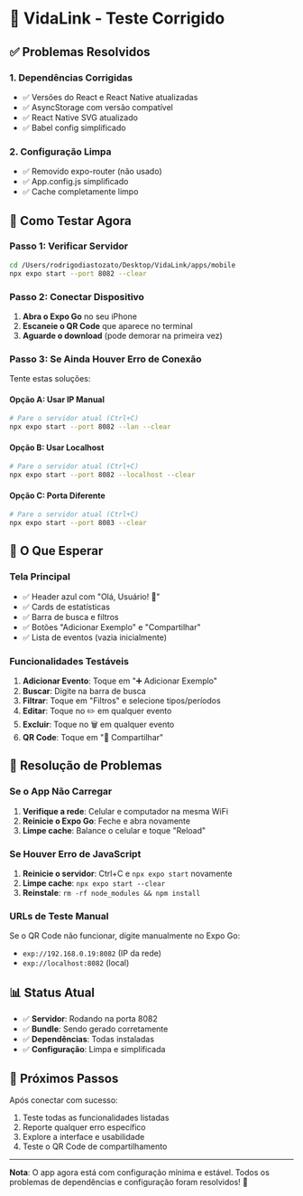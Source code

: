 # 🎯 VidaLink - Teste Corrigido

## ✅ Problemas Resolvidos

### 1. Dependências Corrigidas
- ✅ Versões do React e React Native atualizadas
- ✅ AsyncStorage com versão compatível
- ✅ React Native SVG atualizado
- ✅ Babel config simplificado

### 2. Configuração Limpa
- ✅ Removido expo-router (não usado)
- ✅ App.config.js simplificado
- ✅ Cache completamente limpo

## 🚀 Como Testar Agora

### Passo 1: Verificar Servidor
```bash
cd /Users/rodrigodiastozato/Desktop/VidaLink/apps/mobile
npx expo start --port 8082 --clear
```

### Passo 2: Conectar Dispositivo
1. **Abra o Expo Go** no seu iPhone
2. **Escaneie o QR Code** que aparece no terminal
3. **Aguarde o download** (pode demorar na primeira vez)

### Passo 3: Se Ainda Houver Erro de Conexão
Tente estas soluções:

#### Opção A: Usar IP Manual
```bash
# Pare o servidor atual (Ctrl+C)
npx expo start --port 8082 --lan --clear
```

#### Opção B: Usar Localhost
```bash
# Pare o servidor atual (Ctrl+C)  
npx expo start --port 8082 --localhost --clear
```

#### Opção C: Porta Diferente
```bash
# Pare o servidor atual (Ctrl+C)
npx expo start --port 8083 --clear
```

## 📱 O Que Esperar

### Tela Principal
- ✅ Header azul com "Olá, Usuário! 👋"
- ✅ Cards de estatísticas
- ✅ Barra de busca e filtros
- ✅ Botões "Adicionar Exemplo" e "Compartilhar"
- ✅ Lista de eventos (vazia inicialmente)

### Funcionalidades Testáveis
1. **Adicionar Evento**: Toque em "➕ Adicionar Exemplo"
2. **Buscar**: Digite na barra de busca
3. **Filtrar**: Toque em "Filtros" e selecione tipos/períodos
4. **Editar**: Toque no ✏️ em qualquer evento
5. **Excluir**: Toque no 🗑️ em qualquer evento
6. **QR Code**: Toque em "📱 Compartilhar"

## 🔧 Resolução de Problemas

### Se o App Não Carregar
1. **Verifique a rede**: Celular e computador na mesma WiFi
2. **Reinicie o Expo Go**: Feche e abra novamente
3. **Limpe cache**: Balance o celular e toque "Reload"

### Se Houver Erro de JavaScript
1. **Reinicie o servidor**: Ctrl+C e `npx expo start` novamente
2. **Limpe cache**: `npx expo start --clear`
3. **Reinstale**: `rm -rf node_modules && npm install`

### URLs de Teste Manual
Se o QR Code não funcionar, digite manualmente no Expo Go:
- `exp://192.168.0.19:8082` (IP da rede)
- `exp://localhost:8082` (local)

## 📊 Status Atual
- ✅ **Servidor**: Rodando na porta 8082
- ✅ **Bundle**: Sendo gerado corretamente
- ✅ **Dependências**: Todas instaladas
- ✅ **Configuração**: Limpa e simplificada

## 🎉 Próximos Passos
Após conectar com sucesso:
1. Teste todas as funcionalidades listadas
2. Reporte qualquer erro específico
3. Explore a interface e usabilidade
4. Teste o QR Code de compartilhamento

---

**Nota**: O app agora está com configuração mínima e estável. Todos os problemas de dependências e configuração foram resolvidos! 🚀 